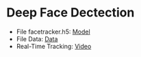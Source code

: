 # Deep Face Dectection

- File facetracker.h5: [Model](https://drive.google.com/file/d/1TBzEREOweQwcQIHfTZx5RWNq2JZBqYTN/view?usp=sharing)
- File Data: [Data](https://drive.google.com/drive/folders/1ycg3Qlb9IVgNdWX29EPrHBCFY9do2y4P?usp=share_link)
- Real-Time Tracking: [Video](https://youtu.be/Og747T1pxHo)

